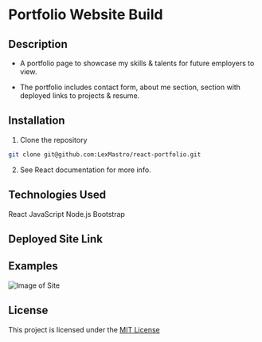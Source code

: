 # Portfolio Website Build

## Description

- A portfolio page to showcase my skills & talents for future employers to view.

- The portfolio includes contact form, about me section, section with deployed links to projects & resume.

## Installation

1. Clone the repository

```bash
git clone git@github.com:LexMastro/react-portfolio.git
```

2. See React documentation for more info.

## Technologies Used

React
JavaScript
Node.js
Bootstrap

## Deployed Site Link



## Examples

![Image of Site](./public/images/ScreenCapture.png)

## License

This project is licensed under the [MIT License](LICENSE)
